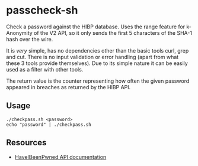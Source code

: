 # passcheck-sh

Check a password against the HIBP database. Uses the range feature for k-Anonymity of the V2 API,
so it only sends the first 5 characters of the SHA-1 hash over the wire.


It is _very_ simple, has no dependencies other than the basic tools curl, grep and cut. There is no
input validation or error handling (apart from what these 3 tools provide themselves).
Due to its simple nature it can be easily used as a filter with other tools.


The return value is the counter representing how often the given password appeared in breaches as returned by the HIBP API.

## Usage

```shell
./checkpass.sh <password>
echo "password" | ./checkpass.sh
```

## Resources

- [HaveIBeenPwned API documentation](https://haveibeenpwned.com/API/v2#SearchingPwnedPasswordsByRange)
